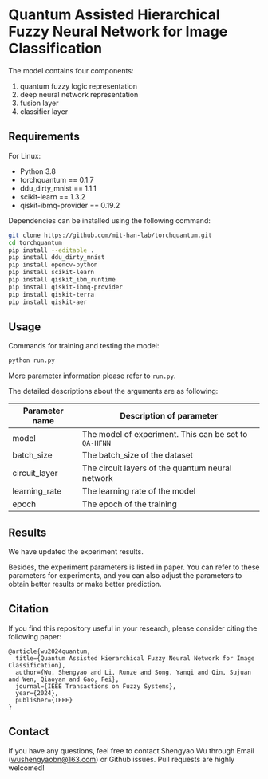 # Quantum Assisted Hierarchical Fuzzy Neural Network for Image Classification


The model contains four components:
1. quantum fuzzy logic representation
2. deep neural network representation
3. fusion layer
4. classifier layer

## Requirements

For Linux:

- Python 3.8
- torchquantum == 0.1.7
- ddu_dirty_mnist == 1.1.1
- scikit-learn == 1.3.2
- qiskit-ibmq-provider == 0.19.2

Dependencies can be installed using the following command:
```bash
git clone https://github.com/mit-han-lab/torchquantum.git
cd torchquantum
pip install --editable .
pip install ddu_dirty_mnist
pip install opencv-python
pip install scikit-learn
pip install qiskit_ibm_runtime
pip install qiskit-ibmq-provider
pip install qiskit-terra
pip install qiskit-aer

```

## Usage

Commands for training and testing the model:

```bash
python run.py
```

More parameter information please refer to `run.py`.


The detailed descriptions about the arguments are as following:

| Parameter name | Description of parameter |
| --- | --- |
| model | The model of experiment. This can be set to `QA-HFNN`|
| batch_size           | The batch_size of the dataset                                             |
| circuit_layer      | The circuit layers of the quantum neural network    |
| learning_rate      | The learning rate of the model                  |
| epoch       | The epoch of the training




## <span id="resultslink">Results</span>

We have updated the experiment results.

Besides, the experiment parameters is listed in paper. You can refer to these parameters for experiments, and you can also adjust the parameters to obtain better results or make better prediction.


## <span id="citelink">Citation</span>
If you find this repository useful in your research, please consider citing the following paper:

```
@article{wu2024quantum,
  title={Quantum Assisted Hierarchical Fuzzy Neural Network for Image Classification},
  author={Wu, Shengyao and Li, Runze and Song, Yanqi and Qin, Sujuan and Wen, Qiaoyan and Gao, Fei},
  journal={IEEE Transactions on Fuzzy Systems},
  year={2024},
  publisher={IEEE}
}
```

## Contact
If you have any questions, feel free to contact Shengyao Wu through Email (wushengyaobn@163.com) or Github issues. Pull requests are highly welcomed!

